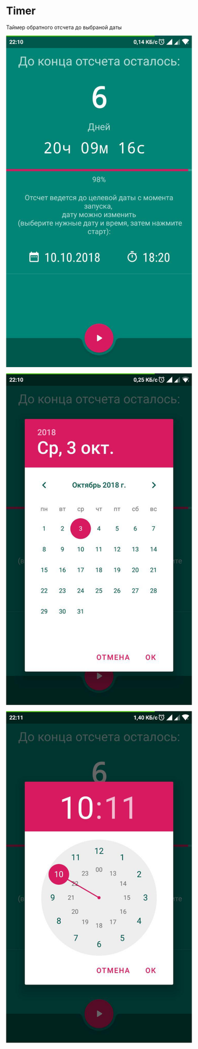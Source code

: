 # Timer
Таймер обратного отсчета до выбраной даты

![myimage-alt-tag](https://github.com/nicktv92/Timer/blob/master/58.jpg)

![myimage-alt-tag](https://github.com/nicktv92/Timer/blob/master/57.jpg)

![myimage-alt-tag](https://github.com/nicktv92/Timer/blob/master/56.jpg)
